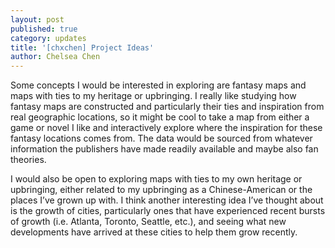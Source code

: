 ```yaml
---
layout: post
published: true
category: updates
title: '[chxchen] Project Ideas'
author: Chelsea Chen
---
```

Some concepts I would be interested in exploring are fantasy maps and maps with ties to my heritage or upbringing. I really like studying how fantasy maps are constructed and particularly their ties and inspiration from real geographic locations, so it might be cool to take a map from either a game or novel I like and interactively explore where the inspiration for these fantasy locations comes from. The data would be sourced from whatever information the publishers have made readily available and maybe also fan theories.

I would also be open to exploring maps with ties to my own heritage or upbringing, either related to my upbringing as a Chinese-American or the places I’ve grown up with. I think another interesting idea I’ve thought about is the growth of cities, particularly ones that have experienced recent bursts of growth (i.e. Atlanta, Toronto, Seattle, etc.), and seeing what new developments have arrived at these cities to help them grow recently.
